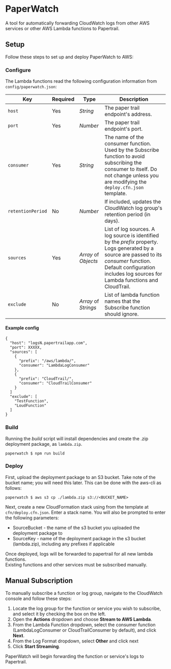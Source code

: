 # PaperWatch
A tool for automatically forwarding CloudWatch logs from other AWS services or other AWS Lambda functions to Papertrail.

## Setup

Follow these steps to set up and deploy PaperWatch to AWS:

### Configure

The Lambda functions read the following configuration information from `config/paperwatch.json`:

| Key | Required | Type | Description |  
| ----- | ----- | ---------- | ----------|
| `host` | Yes  | _String_ | The paper trail endpoint's address. |  
| `port` | Yes | _Number_ | The paper trail endpoint's port. |  
| `consumer` | Yes | _String_ | The name of the consumer function.  Used by the Subscribe function to avoid subscribing the consumer to itself.  Do not change unless you are modifying the `deploy.cfn.json` template.|
| `retentionPeriod` | No | _Number_ | If included, updates the CloudWatch log group's retention period (in days). |  
| `sources` | Yes | _Array_ of _Objects_ | List of log sources.  A log source is identified by the _prefix_ property.  Logs generated by a source are passed to its _consumer_ function.  Default configuration includes log sources for Lambda functions and CloudTrail. |  
| `exclude` | No | _Array_ of _Strings_ | List of lambda function names that the Subscribe function should ignore. |  

#### Example config

```
{
  "host": "logsN.papertrailapp.com",
  "port": XXXXX,
  "sources": [
    {
      "prefix": "/aws/lambda/",
      "consumer": "LambdaLogConsumer"
    },
    {
      "prefix": "CloudTrail/",
      "consumer": "CloudTrailConsumer"
    }
  ]
  "exclude": [
    "TestFunction",
    "LoudFunction"
  ]
}
```

### Build

Running the _build_ script will install dependencies and create the .zip deployment package, as `lambda.zip`.

```
paperwatch $ npm run build
```

### Deploy

First, upload the deployment package to an S3 bucket. Take note of the bucket name; you will need this later.
This can be done with the aws-cli as follows:

```
paperwatch $ aws s3 cp ./lambda.zip s3://<BUCKET_NAME>
```

Next, create a new CloudFormation stack using from the template at `cfn/deploy.cfn.json`.
Enter a stack name. You will also be prompted to enter the following parameters:

* SourceBucket - the name of the s3 bucket you uploaded the deployment package to
* SourceKey - name of the deployment package in the s3 bucket (lambda.zip), including any prefixes if applicable

Once deployed, logs will be forwarded to papertrail for all new lambda functions.  
Existing functions and other services must be subscribed manually.  

## Manual Subscription

To manually subscribe a function or log group, navigate to the CloudWatch console and follow these steps:

1. Locate the log group for the function or service you wish to subscribe, and select it by checking the box on the left.
2. Open the **Actions** dropdown and choose **Stream to AWS Lambda**.
3. From the Lambda Function dropdown, select the consumer function (LambdaLogConsumer or CloudTrailConsumer by default), and click **Next**.  
4. From the Log Format dropdown, select **Other** and click next  
4. Click **Start Streaming**.

PaperWatch will begin forwarding the function or service's logs to Papertrail.